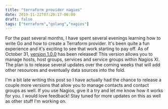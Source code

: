 ```yaml
---
title: "terraform provider nagios"
date: 2019-11-22T07:20:17-06:00
draft: false
tags: ["terraform","golang","nagios"]
---
```


For the past several months, I have spent several evenings learning how to write Go and how to create a Terraform provider. It's been quite a fun experience and it's exciting to see that work starting to pay off. As of October 31, [version 1.0.0](https://github.com/devopsdunkin/terraform-provider-nagios/tree/master) has been released! This version allows you to manage hosts, host groups, services and service groups within Nagios XI. The plan is to release several updates over the coming weeks that will add other resources and eventually data sources into the fold.

I'm a bit late writing this post so I have actually had the chance to release a couple more versions that allow you to manage contacts and contact groups as well. If you use Nagios, give it a try and let me know how it works for you. I would love feedback! Stay tuned for more updates on this as well as other stuff I'm working on.